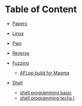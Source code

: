 # Table of Content

<!-- * [Cover](README.md)
* [About The Author](About.md)
* [Acknowledgements](Acknowledgements.md)
* [Introduction](Introduction.md) -->
<!-- * [Table of Content](SUMMARY.md) -->

<!-- relative path must be without ./ prefix or will occur bugs -->
* [Papers](papers/index.md)

* [Linux](linux/index.md)
  <!-- * [Kernel I](linux/kernel_I.md) -->

* [Pwn](pwn/index.md)
  <!-- * [Glibc _IO_FILE Exploitation](pwn/glibc_IO_FILE_exploitation.md) -->


* [Reverse](reverse/index.md)

* [Fuzzing](fuzzing/index.md)
  * [AFLpp build for Magma](fuzzing/AFLpp_build_on_Magma.md)

* [Shell](shell/index.md)
  * [shell programming basic](shell/shell_programming_basic.md)
  * [shell programming techs I](shell/shell_programming_techs_I.md)

<!-- no need to use details tag to trigger toggle function -->
<!-- * <details>
    <summary><a href="shell/index.md">Shell</a></summary>
    * [Shell Programming Basic](shell/shell_programming_basic.md)
    * [Shell Programming Techs I](shell/shell_programming_techs_I.md)
</details> -->